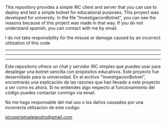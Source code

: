 This repository provides a simple IRC client and server that you can use to deploy and test a simple botnet for educational purposes.
This proyect was developed for university. In the file "InvestigacionBotnet", you can see the reasons because of this project was made in that way.
If you do not understand spanish, you can contact with me by email. 

I do not take responsibility for the misuse or damage caused by an incorrect utilization of this code

---------------------------------------------------------------------------------------------------------
---------------------------------------------------------------------------------------------------------
---------------------------------------------------------------------------------------------------------

Este repositorio ofrece un chat y servidor IRC simples que puedes usar para desplegar una botnet sencilla con propósitos educativos.
Este proyecto fue desarrollado para la universidad. En el archivo "InvestigacionBotnet", encontrarás una explicación de las razones que han llevado a este proyecto a ser como es ahora.
Si no entiendes algo respecto al funcionamiento del código puedes contactar conmigo via email.

No me hago responsable del mal uso o los daños causados por una incorrecta utilizacion de este codigo.


picosprietoalejandro@gmail.com
